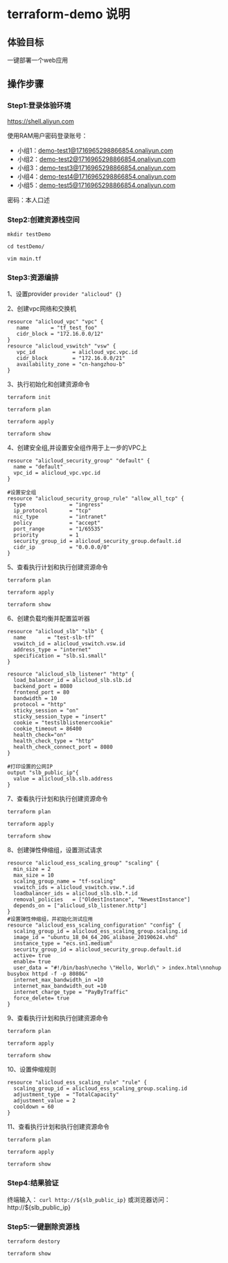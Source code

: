 # terraform-demo 说明
## 体验目标
一键部署一个web应用
## 操作步骤
### Step1:登录体验环境
https://shell.aliyun.com

使用RAM用户密码登录账号：
- 小组1：demo-test1@1716965298866854.onaliyun.com
- 小组2：demo-test2@1716965298866854.onaliyun.com
- 小组3：demo-test3@1716965298866854.onaliyun.com
- 小组4：demo-test4@1716965298866854.onaliyun.com
- 小组5：demo-test5@1716965298866854.onaliyun.com

密码：本人口述

### Step2:创建资源栈空间
`mkdir testDemo`

`cd testDemo/`

`vim main.tf`

### Step3:资源编排
1、设置provider
`provider "alicloud" {}`

2、创建vpc网络和交换机
```
resource "alicloud_vpc" "vpc" {
   name       = "tf_test_foo"
   cidr_block = "172.16.0.0/12"
}
resource "alicloud_vswitch" "vsw" {
   vpc_id            = alicloud_vpc.vpc.id
   cidr_block        = "172.16.0.0/21"
   availability_zone = "cn-hangzhou-b"
}
```

3、执行初始化和创建资源命令

`terraform init`

`terraform plan`

`terraform apply`

`terraform show`

4、创建安全组,并设置安全组作用于上一步的VPC上
```
resource "alicloud_security_group" "default" {
  name = "default"
  vpc_id = alicloud_vpc.vpc.id
}

#设置安全组
resource "alicloud_security_group_rule" "allow_all_tcp" {
  type              = "ingress"
  ip_protocol       = "tcp"
  nic_type          = "intranet"
  policy            = "accept"
  port_range        = "1/65535"
  priority          = 1
  security_group_id = alicloud_security_group.default.id
  cidr_ip           = "0.0.0.0/0"
}
```
5、查看执行计划和执行创建资源命令

`terraform plan`

`terraform apply`

`terraform show`

6、创建负载均衡并配置监听器
```
resource "alicloud_slb" "slb" {
  name       = "test-slb-tf"
  vswitch_id = alicloud_vswitch.vsw.id
  address_type = "internet"
  specification = "slb.s1.small"
}

resource "alicloud_slb_listener" "http" {
  load_balancer_id = alicloud_slb.slb.id
  backend_port = 8080
  frontend_port = 80
  bandwidth = 10
  protocol = "http"
  sticky_session = "on"
  sticky_session_type = "insert"
  cookie = "testslblistenercookie"
  cookie_timeout = 86400
  health_check="on"
  health_check_type = "http"
  health_check_connect_port = 8080
}

#打印设置的公网IP
output "slb_public_ip"{
  value = alicloud_slb.slb.address
}
```
7、查看执行计划和执行创建资源命令

`terraform plan`

`terraform apply`

`terraform show`


8、创建弹性伸缩组，设置测试请求
```
resource "alicloud_ess_scaling_group" "scaling" {
  min_size = 2
  max_size = 10
  scaling_group_name = "tf-scaling"
  vswitch_ids = alicloud_vswitch.vsw.*.id
  loadbalancer_ids = alicloud_slb.slb.*.id
  removal_policies   = ["OldestInstance", "NewestInstance"]
  depends_on = ["alicloud_slb_listener.http"]
}
#设置弹性伸缩组，并初始化测试应用
resource "alicloud_ess_scaling_configuration" "config" {
  scaling_group_id = alicloud_ess_scaling_group.scaling.id
  image_id = "ubuntu_18_04_64_20G_alibase_20190624.vhd"
  instance_type = "ecs.sn1.medium"
  security_group_id = alicloud_security_group.default.id
  active= true
  enable= true
  user_data = "#!/bin/bash\necho \"Hello, World\" > index.html\nnohup busybox httpd -f -p 8080&"
  internet_max_bandwidth_in =10
  internet_max_bandwidth_out =10
  internet_charge_type = "PayByTraffic"
  force_delete= true
}
```
9、查看执行计划和执行创建资源命令

`terraform plan`

`terraform apply`

`terraform show`

10、设置伸缩规则
```
resource "alicloud_ess_scaling_rule" "rule" {
  scaling_group_id = alicloud_ess_scaling_group.scaling.id
  adjustment_type  = "TotalCapacity"
  adjustment_value = 2
  cooldown = 60
}
```
11、查看执行计划和执行创建资源命令

`terraform plan`

`terraform apply`

`terraform show`

### Step4:结果验证

终端输入：
`curl http://${slb_public_ip}`
或浏览器访问：http://${slb_public_ip}

### Step5:一键删除资源栈

`terraform destory`

`terraform show`
   
